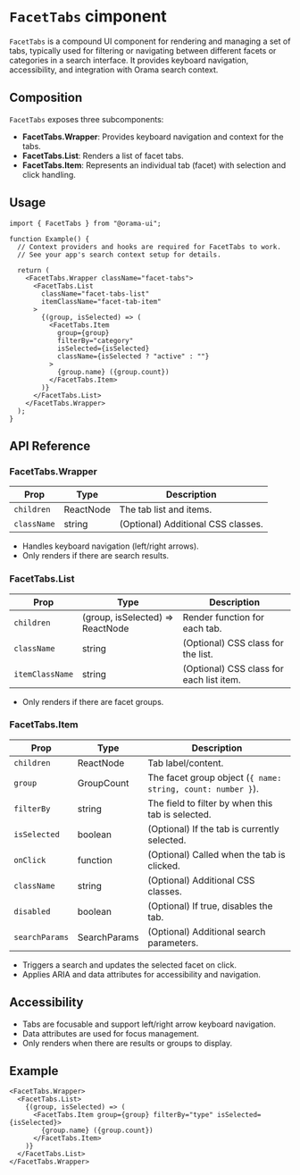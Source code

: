 # `FacetTabs` cimponent

`FacetTabs` is a compound UI component for rendering and managing a set of tabs, typically used for filtering or navigating between different facets or categories in a search interface. It provides keyboard navigation, accessibility, and integration with Orama search context.

## Composition

`FacetTabs` exposes three subcomponents:

- **FacetTabs.Wrapper**: Provides keyboard navigation and context for the tabs.
- **FacetTabs.List**: Renders a list of facet tabs.
- **FacetTabs.Item**: Represents an individual tab (facet) with selection and click handling.

## Usage

```tsx
import { FacetTabs } from "@orama-ui";

function Example() {
  // Context providers and hooks are required for FacetTabs to work.
  // See your app's search context setup for details.

  return (
    <FacetTabs.Wrapper className="facet-tabs">
      <FacetTabs.List
        className="facet-tabs-list"
        itemClassName="facet-tab-item"
      >
        {(group, isSelected) => (
          <FacetTabs.Item
            group={group}
            filterBy="category"
            isSelected={isSelected}
            className={isSelected ? "active" : ""}
          >
            {group.name} ({group.count})
          </FacetTabs.Item>
        )}
      </FacetTabs.List>
    </FacetTabs.Wrapper>
  );
}
```

## API Reference

### FacetTabs.Wrapper

| Prop        | Type      | Description                        |
| ----------- | --------- | ---------------------------------- |
| `children`  | ReactNode | The tab list and items.            |
| `className` | string    | (Optional) Additional CSS classes. |

- Handles keyboard navigation (left/right arrows).
- Only renders if there are search results.

### FacetTabs.List

| Prop            | Type                             | Description                              |
| --------------- | -------------------------------- | ---------------------------------------- |
| `children`      | (group, isSelected) => ReactNode | Render function for each tab.            |
| `className`     | string                           | (Optional) CSS class for the list.       |
| `itemClassName` | string                           | (Optional) CSS class for each list item. |

- Only renders if there are facet groups.

### FacetTabs.Item

| Prop           | Type         | Description                                                 |
| -------------- | ------------ | ----------------------------------------------------------- |
| `children`     | ReactNode    | Tab label/content.                                          |
| `group`        | GroupCount   | The facet group object (`{ name: string, count: number }`). |
| `filterBy`     | string       | The field to filter by when this tab is selected.           |
| `isSelected`   | boolean      | (Optional) If the tab is currently selected.                |
| `onClick`      | function     | (Optional) Called when the tab is clicked.                  |
| `className`    | string       | (Optional) Additional CSS classes.                          |
| `disabled`     | boolean      | (Optional) If true, disables the tab.                       |
| `searchParams` | SearchParams | (Optional) Additional search parameters.                    |

- Triggers a search and updates the selected facet on click.
- Applies ARIA and data attributes for accessibility and navigation.

## Accessibility

- Tabs are focusable and support left/right arrow keyboard navigation.
- Data attributes are used for focus management.
- Only renders when there are results or groups to display.

## Example

```tsx
<FacetTabs.Wrapper>
  <FacetTabs.List>
    {(group, isSelected) => (
      <FacetTabs.Item group={group} filterBy="type" isSelected={isSelected}>
        {group.name} ({group.count})
      </FacetTabs.Item>
    )}
  </FacetTabs.List>
</FacetTabs.Wrapper>
```
